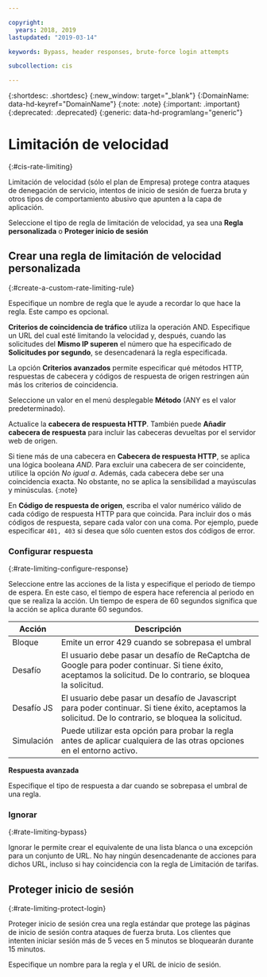 ```yaml
---

copyright:
  years: 2018, 2019
lastupdated: "2019-03-14"

keywords: Bypass, header responses, brute-force login attempts

subcollection: cis

---
```


{:shortdesc: .shortdesc}
{:new_window: target="_blank"}
{:DomainName: data-hd-keyref="DomainName"}
{:note: .note}
{:important: .important}
{:deprecated: .deprecated}
{:generic: data-hd-programlang="generic"}

# Limitación de velocidad
{:#cis-rate-limiting}

Limitación de velocidad (sólo el plan de Empresa) protege contra ataques de denegación de servicio, intentos de inicio de sesión de fuerza bruta y otros tipos de comportamiento abusivo que apunten a la capa de aplicación.

Seleccione el tipo de regla de limitación de velocidad, ya sea una **Regla personalizada** o **Proteger inicio de sesión**

## Crear una regla de limitación de velocidad personalizada
{:#create-a-custom-rate-limiting-rule}

Especifique un nombre de regla que le ayude a recordar lo que hace la regla. Este campo es opcional.

**Criterios de coincidencia de tráfico** utiliza la operación AND. Especifique un URL del cual esté limitando la velocidad y, después, cuando las solicitudes del **Mismo IP superen** el número que ha especificado de **Solicitudes por segundo**, se desencadenará la regla especificada.

La opción **Criterios avanzados** permite especificar qué métodos HTTP, respuestas de cabecera y códigos de respuesta de origen restringen aún más los criterios de coincidencia. 

Seleccione un valor en el menú desplegable **Método** (ANY es el valor predeterminado).  

Actualice la **cabecera de respuesta HTTP**.  También puede **Añadir cabecera de respuesta** para incluir las cabeceras devueltas por el servidor web de origen. 

Si tiene más de una cabecera en **Cabecera de respuesta HTTP**, se aplica una lógica booleana _AND_.  Para excluir una cabecera de ser coincidente, utilice la opción _No igual a_. Además, cada cabecera debe ser una coincidencia exacta. No obstante, no se aplica la sensibilidad a mayúsculas y minúsculas.
{:note}

En **Código de respuesta de origen**, escriba el valor numérico válido de cada código de respuesta HTTP para que coincida.  Para incluir dos o más códigos de respuesta, separe cada valor con una coma. Por ejemplo, puede especificar `401, 403` si desea que sólo cuenten estos dos códigos de error. 

### Configurar respuesta
{:#rate-limiting-configure-response}

Seleccione entre las acciones de la lista y especifique el periodo de tiempo de espera. En este caso, el tiempo de espera hace referencia al periodo en que se realiza la acción. Un tiempo de espera de 60 segundos significa que la acción se aplica durante 60 segundos.

|Acción| Descripción|
|------|------------|
|Bloque | Emite un error 429 cuando se sobrepasa el umbral|
|Desafío | El usuario debe pasar un desafío de ReCaptcha de Google para poder continuar. Si tiene éxito, aceptamos la solicitud. De lo contrario, se bloquea la solicitud.| 	
|Desafío JS |	El usuario debe pasar un desafío de Javascript para poder continuar. Si tiene éxito, aceptamos la solicitud. De lo contrario, se bloquea la solicitud.
|Simulación| Puede utilizar esta opción para probar la regla antes de aplicar cualquiera de las otras opciones en el entorno activo.

**Respuesta avanzada**

Especifique el tipo de respuesta a dar cuando se sobrepasa el umbral de una regla. 

### Ignorar
{:#rate-limiting-bypass}

Ignorar le permite crear el equivalente de una lista blanca o una excepción para un conjunto de URL.  No hay ningún desencadenante de acciones para dichos URL, incluso si hay coincidencia con la regla de Limitación de tarifas.

## Proteger inicio de sesión
{:#rate-limiting-protect-login}

Proteger inicio de sesión crea una regla estándar que protege las páginas de inicio de sesión contra ataques de fuerza bruta. Los clientes que intenten iniciar sesión más de 5 veces en 5 minutos se bloquearán durante 15 minutos. 

Especifique un nombre para la regla y el URL de inicio de sesión.

